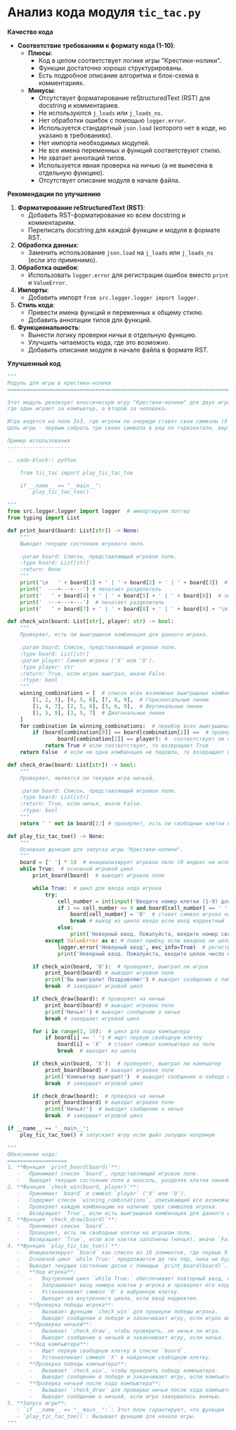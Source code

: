 # Анализ кода модуля `tic_tac.py`

**Качество кода**
  
-   **Соответствие требованиям к формату кода (1-10)**:
    -   **Плюсы**:
        -   Код в целом соответствует логике игры "Крестики-нолики".
        -   Функции достаточно хорошо структурированы.
        -   Есть подробное описание алгоритма и блок-схема в комментариях.
    -   **Минусы**:
        -   Отсутствует форматирование reStructuredText (RST) для docstring и комментариев.
        -   Не используются `j_loads` или `j_loads_ns`.
        -   Нет обработки ошибок с помощью `logger.error`.
        -   Используется стандартный `json.load` (которого нет в коде, но указано в требованиях).
        -   Нет импорта необходимых модулей.
        -   Не все имена переменных и функций соответствуют стилю.
        -   Не хватает аннотаций типов.
        -   Используется явная проверка на ничью (а не вынесена в отдельную функцию).
        -   Отсутствует описание модуля в начале файла.

**Рекомендации по улучшению**

1.  **Форматирование reStructuredText (RST)**:
    -   Добавить RST-форматирование ко всем docstring и комментариям.
    -   Переписать docstring для каждой функции и модуля в формате RST.
2.  **Обработка данных**:
    -   Заменить использование `json.load` на `j_loads` или `j_loads_ns` (если это применимо).
3.  **Обработка ошибок**:
    -   Использовать `logger.error` для регистрации ошибок вместо `print` и `ValueError`.
4.  **Импорты**:
    -   Добавить импорт `from src.logger.logger import logger`.
5.  **Стиль кода**:
    -   Привести имена функций и переменных к общему стилю.
    -   Добавить аннотации типов для функций.
6.  **Функциональность**:
    -   Вынести логику проверки ничьи в отдельную функцию.
    -   Улучшить читаемость кода, где это возможно.
    -   Добавить описание модуля в начале файла в формате RST.

**Улучшенный код**
```python
"""
Модуль для игры в крестики-нолики
=========================================================================================

Этот модуль реализует классическую игру "Крестики-нолики" для двух игроков,
где один играет за компьютер, а второй за человека.

Игра ведется на поле 3x3, где игроки по очереди ставят свои символы (X или O).
Цель игры - первым собрать три своих символа в ряд по горизонтали, вертикали или диагонали.

Пример использования
--------------------

.. code-block:: python

    from tic_tac import play_tic_tac_toe

    if __name__ == "__main__":
        play_tic_tac_toe()

"""
from src.logger.logger import logger  # импортируем логгер
from typing import List

def print_board(board: List[str]) -> None:
    """
    Выводит текущее состояние игрового поля.

    :param board: Список, представляющий игровое поле.
    :type board: List[str]
    :return: None
    """
    print('\n   ' + board[1] + ' | ' + board[2] + ' | ' + board[3])  # печатает первую строку
    print('  ---+---+---') # печатает разделитель
    print('   ' + board[4] + ' | ' + board[5] + ' | ' + board[6])  # печатает вторую строку
    print('  ---+---+---')  # печатает разделитель
    print('   ' + board[7] + ' | ' + board[8] + ' | ' + board[9] + '\n')  # печатает третью строку

def check_win(board: List[str], player: str) -> bool:
    """
    Проверяет, есть ли выигрышная комбинация для данного игрока.

    :param board: Список, представляющий игровое поле.
    :type board: List[str]
    :param player: Символ игрока ('X' или 'O').
    :type player: str
    :return: True, если игрок выиграл, иначе False.
    :rtype: bool
    """
    winning_combinations = [  # список всех возможных выигрышных комбинаций
        [1, 2, 3], [4, 5, 6], [7, 8, 9],  # Горизонтальные линии
        [1, 4, 7], [2, 5, 8], [3, 6, 9],  # Вертикальные линии
        [1, 5, 9], [3, 5, 7]  # Диагональные линии
    ]
    for combination in winning_combinations:  # перебор всех выигрышных комбинаций
        if (board[combination[0]] == board[combination[1]] ==  # проверка текущей комбинации
                board[combination[2]] == player): #  соответствует ли она символам игрока
            return True # если соответствует, то возвращает True
    return False  # если ни одна комбинация не подошла, то возвращает False

def check_draw(board: List[str]) -> bool:
    """
    Проверяет, является ли текущая игра ничьей.

    :param board: Список, представляющий игровое поле.
    :type board: List[str]
    :return: True, если ничья, иначе False.
    :rtype: bool
    """
    return ' ' not in board[1:] # проверяет, есть ли свободные клетки на поле

def play_tic_tac_toe() -> None:
    """
    Основная функция для запуска игры "Крестики-нолики".
    """
    board = [' '] * 10  # инициализирует игровое поле (0 индекс не используется)
    while True:  # основной игровой цикл
        print_board(board)  # выводит игровое поле

        while True:  # цикл для ввода хода игрока
            try:
                cell_number = int(input('Введите номер клетки (1-9) для \'O\': '))  # просит пользователя ввести номер клетки
                if 1 <= cell_number <= 9 and board[cell_number] == ' ':  # проверка корректности ввода
                    board[cell_number] = 'O'  # ставит символ игрока на поле
                    break # выход из цикла ввода если ввод корректный
                else:
                    print('Неверный ввод. Пожалуйста, введите номер свободной клетки от 1 до 9.') # выводит сообщение об ошибке
            except ValueError as e: # ловит ошибку если введено не целое число
                logger.error('Неверный ввод', exc_info=True)  # регистрирует ошибку в логе
                print('Неверный ввод. Пожалуйста, введите целое число от 1 до 9.') # выводит сообщение об ошибке

        if check_win(board, 'O'):  # проверяет, выиграл ли игрок
            print_board(board) # выводит игровое поле
            print('Вы выиграли! Поздравляю!') # выводит сообщение о победе игрока
            break  # завершает игровой цикл

        if check_draw(board): # проверяет на ничью
            print_board(board) # выводит игровое поле
            print('Ничья!') # выводит сообщение о ничье
            break # завершает игровой цикл

        for i in range(1, 10):  # цикл для хода компьютера
            if board[i] == ' ': # ищет первую свободную клетку
                board[i] = 'X'  # ставит символ компьютера на поле
                break  # выходит из цикла

        if check_win(board, 'X'):  # проверяет, выиграл ли компьютер
            print_board(board) # выводит игровое поле
            print('Компьютер выиграл!')  # выводит сообщение о победе компьютера
            break  # завершает игровой цикл

        if check_draw(board):  # проверка на ничью
            print_board(board) # выводит игровое поле
            print('Ничья!')  # выводит сообщение о ничье
            break  # завершает игровой цикл

if __name__ == '__main__':
    play_tic_tac_toe() # запускает игру если файл запущен напрямую

"""
Объяснение кода:
===================
1. **Функция `print_board(board)`**:
   -   Принимает список `board`, представляющий игровое поле.
   -   Выводит текущее состояние поля в консоль, разделяя клетки линиями для наглядности.
2. **Функция `check_win(board, player)`**:
   -   Принимает `board` и символ `player` ('X' или 'O').
   -   Содержит список `winning_combinations`, описывающий все возможные выигрышные комбинации.
   -   Проверяет каждую комбинацию на наличие трех символов игрока.
   -   Возвращает `True`, если есть выигрышная комбинация для данного игрока, иначе `False`.
3. **Функция `check_draw(board)`**:
   -   Принимает список `board`.
   -   Проверяет, есть ли свободные клетки на игровом поле.
   -   Возвращает `True`, если все клетки заполнены (ничья), иначе `False`.
4. **Функция `play_tic_tac_toe()`**:
   -   Инициализирует `board` как список из 10 элементов, где первые 9 представляют клетки, а 0 не используется.
   -   Основной цикл `while True:` продолжается до тех пор, пока не будет объявлен победитель или не будет ничья.
   -   Выводит текущее состояние доски с помощью `print_board(board)`.
   -   **Ход игрока**:
       -   Внутренний цикл `while True:` обеспечивает повторный ввод, пока не будет введен корректный ход.
       -   Запрашивает ввод номера клетки у игрока и проверяет его корректность (число от 1 до 9 и клетка свободна).
       -   Устанавливает символ 'O' в выбранную клетку.
       -   Выходит из внутреннего цикла, если ввод корректен.
   -   **Проверка победы игрока**:
       -   Вызывает функцию `check_win` для проверки победы игрока.
       -   Выводит сообщение о победе и заканчивает игру, если игрок выиграл.
   -   **Проверка ничьей**:
       -   Вызывает `check_draw`, чтобы проверить, не ничья ли игра.
       -   Выводит сообщение о ничьей и заканчивает игру, если ничья.
   -   **Ход компьютера**:
       -   Ищет первую свободную клетку в списке `board`.
       -   Устанавливает символ 'X' в найденную свободную клетку.
   -   **Проверка победы компьютера**:
       -   Вызывает `check_win`, чтобы проверить победу компьютера.
       -   Выводит сообщение о победе и заканчивает игру, если компьютер выиграл.
   -   **Проверка ничьей после хода компьютера**:
       -   Вызывает `check_draw` для проверки ничьи после хода компьютера.
       -   Выводит сообщение о ничьей, если игра завершилась вничью.
5. **Запуск игры**:
   - `if __name__ == "__main__":`: Этот блок гарантирует, что функция `play_tic_tac_toe()` будет запущена, только если файл исполняется напрямую, а не импортируется как модуль.
   - `play_tic_tac_toe()`: Вызывает функцию для начала игры.
"""
```